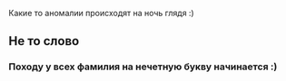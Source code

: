Какие то аномалии происходят на ночь глядя :)
## Не то слово

### Походу у всех фамилия на нечетную букву начинается :)